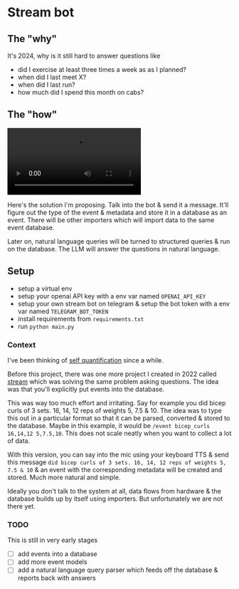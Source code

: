 # Stream bot

## The "why"

It's 2024, why is it still hard to answer questions like

- did I exercise at least three times a week as as I planned?
- when did I last meet X?
- when did I last run?
- how much did I spend this month on cabs?

## The "how"

![demo](./assets/stream-bot-demo.mp4)

Here's the solution I'm proposing. Talk into the bot & send it a message. It'll figure out the type of the event & metadata and store it in a database as an event. There will be other importers which will import data to the same event database.

Later on, natural language queries will be turned to structured queries & run on the database. The LLM will answer the questions in natural language.

## Setup

- setup a virtual env
- setup your openai API key with a env var named `OPENAI_API_KEY`
- setup your own stream bot on telegram & setup the bot token with a env var named `TELEGRAM_BOT_TOKEN`
- install requirements from `requirements.txt`
- run `python main.py`

### Context

I've been thinking of [self quantification](https://notes.bharatkalluri.com/Self-quantification) since a while.

Before this project, there was one more project I created in 2022 called [stream](https://github.com/BharatKalluri/stream) which was solving the same problem asking questions. The idea was that you'll explicitly put events into the database.

This was way too much effort and irritating. Say for example you did bicep curls of 3 sets. 16, 14, 12 reps of weights 5, 7.5 & 10. The idea was to type this out in a particular format so that it can be parsed, converted & stored to the database. Maybe in this example, it would be `/event bicep_curls 16,14,12 5,7.5,10`. This does not scale neatly when you want to collect a lot of data.

With this version, you can say into the mic using your keyboard TTS & send this message `did bicep curls of 3 sets. 16, 14, 12 reps of weights 5, 7.5 & 10` & an event with the corresponding metadata will be created and stored. Much more natural and simple.

Ideally you don't talk to the system at all, data flows from hardware & the database builds up by itself using importers. But unfortunately we are not there yet.

### TODO

This is still in very early stages

- [ ] add events into a database
- [ ] add more event models
- [ ] add a natural language query parser which feeds off the database & reports back with answers

